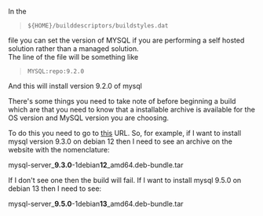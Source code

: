 In the 

>     ${HOME}/builddescriptors/buildstyles.dat

file you can set the version of MYSQL if you are performing a self hosted solution rather than a managed solution.  
The line of the file will be something like

>     MYSQL:repo:9.2.0

And this will install version 9.2.0 of mysql

There's some things you need to take note of before beginning a build which are that you need to know that a installable archive is available
for the OS version and MySQL version you are choosing.

To do this you need to go to [this](https://downloads.mysql.com/archives/community) URL. 
So, for example, if I want to install mysql version 9.3.0 on debian 12 then I need to see an archive on the website with the nomenclature:

mysql-server_**9.3.0**-1debian**12**_amd64.deb-bundle.tar  

If I don't see one then the build will fail. If I want to install mysql 9.5.0 on debian 13 then I need to see:

mysql-server_**9.5.0**-1debian**13**_amd64.deb-bundle.tar 
